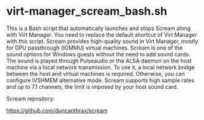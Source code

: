 # virt-manager_scream_bash.sh
This is a Bash script that automatically launches and stops Scream along with Virt Manager. You need to replace the default shortcut of Virt Manager with this script. Scream provides high-quality sound in Virt Manager, mostly for GPU passthrough (IOMMU) virtual machines. Scream is one of the sound options for Windows guests without the need to add sound cards. The sound is played through Pulseaudio or the ALSA daemon on the host machine via a local network transmission. To use it, a local network bridge between the host and virtual machines is required. Otherwise, you can configure IVSHMEM alternative mode. Scream supports high sample rates and up to 7.1 channels, the limit is imposed by your host sound card.


Scream repository:

https://github.com/duncanthrax/scream
